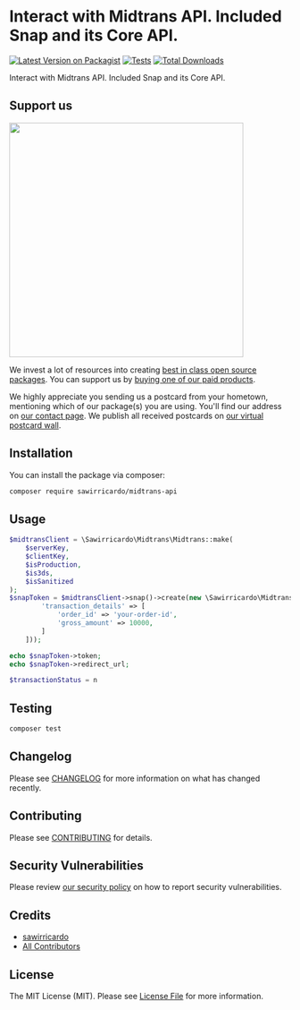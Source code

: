 # Interact with Midtrans API. Included Snap and its Core API.

[![Latest Version on Packagist](https://img.shields.io/packagist/v/sawirricardo/midtrans-api.svg?style=flat-square)](https://packagist.org/packages/sawirricardo/midtrans-api)
[![Tests](https://github.com/sawirricardo/midtrans-api/actions/workflows/run-tests.yml/badge.svg?branch=main)](https://github.com/sawirricardo/midtrans-api/actions/workflows/run-tests.yml)
[![Total Downloads](https://img.shields.io/packagist/dt/sawirricardo/midtrans-api.svg?style=flat-square)](https://packagist.org/packages/sawirricardo/midtrans-api)

Interact with Midtrans API. Included Snap and its Core API.

## Support us

[<img src="https://github-ads.s3.eu-central-1.amazonaws.com/midtrans-api.jpg?t=1" width="419px" />](https://spatie.be/github-ad-click/midtrans-api)

We invest a lot of resources into creating [best in class open source packages](https://spatie.be/open-source). You can support us by [buying one of our paid products](https://spatie.be/open-source/support-us).

We highly appreciate you sending us a postcard from your hometown, mentioning which of our package(s) you are using. You'll find our address on [our contact page](https://spatie.be/about-us). We publish all received postcards on [our virtual postcard wall](https://spatie.be/open-source/postcards).

## Installation

You can install the package via composer:

```bash
composer require sawirricardo/midtrans-api
```

## Usage

```php
$midtransClient = \Sawirricardo\Midtrans\Midtrans::make(
    $serverKey,
    $clientKey,
    $isProduction,
    $is3ds,
    $isSanitized
);
$snapToken = $midtransClient->snap()->create(new \Sawirricardo\Midtrans\Dto\TransactionDto([
        'transaction_details' => [
            'order_id' => 'your-order-id',
            'gross_amount' => 10000,
        ]
    ]));

echo $snapToken->token;
echo $snapToken->redirect_url;

$transactionStatus = n
```

## Testing

```bash
composer test
```

## Changelog

Please see [CHANGELOG](CHANGELOG.md) for more information on what has changed recently.

## Contributing

Please see [CONTRIBUTING](.github/CONTRIBUTING.md) for details.

## Security Vulnerabilities

Please review [our security policy](../../security/policy) on how to report security vulnerabilities.

## Credits

-   [sawirricardo](https://github.com/sawirricardo)
-   [All Contributors](../../contributors)

## License

The MIT License (MIT). Please see [License File](LICENSE.md) for more information.
